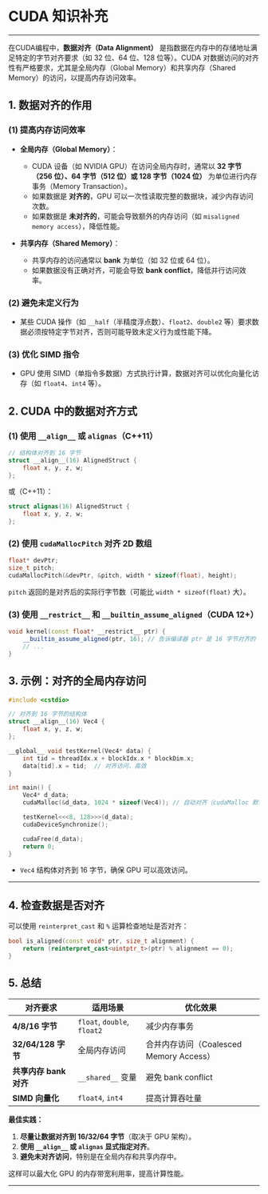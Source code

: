 # CUDA 知识补充

---

在CUDA编程中，**数据对齐（Data Alignment）** 是指数据在内存中的存储地址满足特定的字节对齐要求（如 32 位、64 位、128 位等）。CUDA 对数据访问的对齐性有严格要求，尤其是全局内存（Global Memory）和共享内存（Shared Memory）的访问，以提高内存访问效率。

## **1. 数据对齐的作用**
### **(1) 提高内存访问效率**
- **全局内存（Global Memory）**：
  - CUDA 设备（如 NVIDIA GPU）在访问全局内存时，通常以 **32 字节（256 位）、64 字节（512 位）或 128 字节（1024 位）** 为单位进行内存事务（Memory Transaction）。
  - 如果数据是 **对齐的**，GPU 可以一次性读取完整的数据块，减少内存访问次数。
  - 如果数据是 **未对齐的**，可能会导致额外的内存访问（如 `misaligned memory access`），降低性能。

- **共享内存（Shared Memory）**：
  - 共享内存的访问通常以 **bank** 为单位（如 32 位或 64 位）。
  - 如果数据没有正确对齐，可能会导致 **bank conflict**，降低并行访问效率。

### **(2) 避免未定义行为**
- 某些 CUDA 操作（如 `__half`（半精度浮点数）、`float2`、`double2` 等）要求数据必须按特定字节对齐，否则可能导致未定义行为或性能下降。

### **(3) 优化 SIMD 指令**
- GPU 使用 SIMD（单指令多数据）方式执行计算，数据对齐可以优化向量化访存（如 `float4`、`int4` 等）。

## **2. CUDA 中的数据对齐方式**
### **(1) 使用 `__align__` 或 `alignas`（C++11）**
```cpp
// 结构体对齐到 16 字节
struct __align__(16) AlignedStruct {
    float x, y, z, w;
};
```
或（C++11）：
```cpp
struct alignas(16) AlignedStruct {
    float x, y, z, w;
};
```

### **(2) 使用 `cudaMallocPitch` 对齐 2D 数组**
```cpp
float* devPtr;
size_t pitch;
cudaMallocPitch(&devPtr, &pitch, width * sizeof(float), height);
```
`pitch` 返回的是对齐后的实际行字节数（可能比 `width * sizeof(float)` 大）。

### **(3) 使用 `__restrict__` 和 `__builtin_assume_aligned`（CUDA 12+）**
```cpp
void kernel(const float* __restrict__ ptr) {
    __builtin_assume_aligned(ptr, 16); // 告诉编译器 ptr 是 16 字节对齐的
    // ...
}
```

## **3. 示例：对齐的全局内存访问**
```cpp
#include <cstdio>

// 对齐到 16 字节的结构体
struct __align__(16) Vec4 {
    float x, y, z, w;
};

__global__ void testKernel(Vec4* data) {
    int tid = threadIdx.x + blockIdx.x * blockDim.x;
    data[tid].x = tid;  // 对齐访问，高效
}

int main() {
    Vec4* d_data;
    cudaMalloc(&d_data, 1024 * sizeof(Vec4)); // 自动对齐（cudaMalloc 默认对齐 256 字节）

    testKernel<<<8, 128>>>(d_data);
    cudaDeviceSynchronize();

    cudaFree(d_data);
    return 0;
}
```
- `Vec4` 结构体对齐到 16 字节，确保 GPU 可以高效访问。

---

## **4. 检查数据是否对齐**
可以使用 `reinterpret_cast` 和 `%` 运算检查地址是否对齐：
```cpp
bool is_aligned(const void* ptr, size_t alignment) {
    return (reinterpret_cast<uintptr_t>(ptr) % alignment == 0);
}
```

## **5. 总结**
| **对齐要求** | **适用场景** | **优化效果** |
|-------------|-------------|-------------|
| **4/8/16 字节** | `float`, `double`, `float2` | 减少内存事务 |
| **32/64/128 字节** | 全局内存访问 | 合并内存访问（Coalesced Memory Access） |
| **共享内存 bank 对齐** | `__shared__` 变量 | 避免 bank conflict |
| **SIMD 向量化** | `float4`, `int4` | 提高计算吞吐量 |

**最佳实践：**
1. **尽量让数据对齐到 16/32/64 字节**（取决于 GPU 架构）。
2. **使用 `__align__` 或 `alignas` 显式指定对齐**。
3. **避免未对齐访问**，特别是在全局内存和共享内存中。

这样可以最大化 GPU 的内存带宽利用率，提高计算性能。

---
